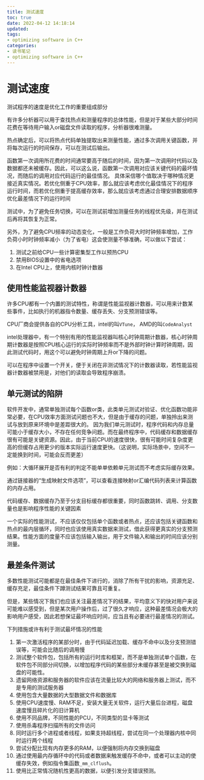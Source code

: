 ```yaml
---
title: 测试速度
toc: true
date: 2022-04-12 14:18:14
updated:
tags:
- optimizing software in C++
categories:
- 读书笔记
- optimizing software in C++
---
```


# 测试速度

测试程序的速度是优化工作的重要组成部分

有许多分析器可以用于查找热点和测量程序的总体性能，但是对于某些大部分时间花费在等待用户输入or磁盘文件读取的程序，分析器很难测量。

热点确定后，可以将热点代码单独提取出来测量性能，通过多次调用关键函数，并将每次运行的时间保存，可以在测试后输出。

函数第一次调用所花费的时间通常要高于随后的时间，因为第一次调用时代码以及数据都还未被缓存。因此，可以这么说，函数第一次调用对应该关键代码的最坏情况，而随后的调用对应代码运行的最佳情况。 具体采信哪个值取决于哪种情况更接近真实情况。若优化侧重于CPU效率，那么就应该考虑优化最佳情况下的程序运行时间，而若优化侧重于提高缓存效率，那么就应该考虑通过合理安排数据顺序优化最差情况下的运行时间


测试中，为了避免任务切换，可以在测试前增加测量任务的线程优先级，并在测试后再将其恢复为正常。

另外，为了避免CPU频率的动态变化，一般是工作负荷大时时钟频率增加，工作负荷小时时钟频率减小（为了省电）这会使测量不够准确，可以做以下尝试：
1. 测试之前给CPU一些计算密集型工作以预热CPU
2. 禁用BIOS设置中的省电选项
3. 在Intel CPU上，使用内核时钟计数器

## 使用性能监视器计数器

许多CPU都有一个内置的测试特性，称谓是性能监视器计数器，可以用来计数某些事件，比如执行的机器指令数量、缓存丢失、分支预测错误等。

CPU厂商会提供各自的CPU分析工具，intel的叫`VTune`， AMD的叫`CodeAnalyst`

intel处理器中，有一个特别有用的性能监视器叫核心时钟周期计数器，核心时钟周期计数器是按照CPU核心运行的实际时钟频率而不是外部时钟计算时钟周期，因此测试代码时，用这个可以避免时钟周期上升or下降的问题。


可以在程序中设置一个开关，便于关闭在非测试情况下的计数器读取，若性能监视器计数器被禁用是，对他们的读取会导致程序崩溃。

## 单元测试的陷阱

软件开发中，通常单独测试每个函数or类，此类单元测试对验证、优化函数功能非常必要，在CPU效率方面测试问题也不大，但是由于缓存的问题，单独拎出来测试与放到原来环境中是差距很大的。 因为我们单元测试时，程序代码和内存总量可能小于缓存大小，不存在任何竞争问题。而在最终程序中，代码缓存和数据缓存很有可能是关键资源。因此，由于当前CPU的速度很快，很有可能时间复杂度更高的但缓存占用更少的版本实际运行速度更快。（这说明，实际场景中，空间不一定能换到时间，可能会反而更差）

例如：大循环展开是否有利的判定不能单单依赖单元测试而不考虑实际缓存效果。


通过链接器的“生成映射文件选项”，可以查看连接映射or汇编代码列表来计算函数的内存占用。

代码缓存、数据缓存乃至于分支目标缓存都很重要，同时函数跳转、调用、分支数量也是影响程序性能的关键因素

一个实际的性能测试，不应该仅仅包括单个函数或者热点，还应该包括关键函数和热点的最内层循环，同时也应该使用真实数据来测试，借此获得更真实的分支预测结果。性能方面的度量不应该包括输入输出，用于文件输入和输出的时间应该分别测量。

## 最差条件测试

多数性能测试可能都是在最佳条件下进行的，消除了所有干扰的影响，资源充足、缓存充足，最佳条件下蹲测试结果可靠且可重复。

但是，某些情况下我们也应该关注最差情况下的结果，平均意义下的快对用户来说可能难以感受到，但是某次用户操作后，过了很久才响应，这种最差情况会极大的影响用户感受，因此若想保证最坏响应时间，应当且有必要进行最差情况的测试。

下列措施或许有利于测试最坏情况的性能
1. 第一次激活程序的某部分时，由于代码延迟加载、缓存不命中以及分支预测错误等，可能会比随后的调用慢
2. 测试整个软件包，包括所有的运行时库和框架，而不是单独测试单个函数，在软件包不同部分间切换，以增加程序代码的某些部分未缓存甚至是被交换到磁盘的可能性。
3. 遗留网络资源和服务器的软件应该在流量比较大的网络和服务器上测试，而不是专用的测试服务器
4. 使用包含大量数据的大型数据文件和数据库
5. 使用CPU速度慢、RAM不足，安装大量无关软件，运行大量后台进程，磁盘速度慢且碎片化的旧计算机
6. 使用不同品牌，不同性能的PCU，不同类型的显卡等测试
7. 使用杀毒程序扫描所有的文件访问
8. 同时运行多个进程或者线程，如果支持超线程，尝试在同一个处理器内核中同时运行两个线程
9. 尝试分配比现有内存更多的RAM，以便强制将内存交换到磁盘
10. 通过使用最内存循环中的代码或者数据来触发缓存不命中，或者可以主动的使缓存失效，例如指令集函数`_mm_clflush`。
11. 使用比正常情况随机性更高的数据，以便引发分支错误预测。










<!--more-->